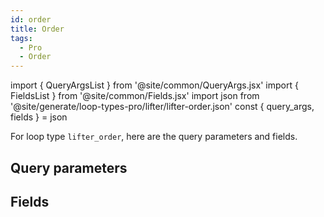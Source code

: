 ```yaml
---
id: order
title: Order
tags:
  - Pro
  - Order
---
```

import { QueryArgsList } from '@site/common/QueryArgs.jsx'
import { FieldsList } from '@site/common/Fields.jsx'
import json from '@site/generate/loop-types-pro/lifter/lifter-order.json'
const { query_args, fields } = json

For loop type `lifter_order`, here are the query parameters and fields.

## Query parameters

<QueryArgsList args={query_args} />

## Fields

<FieldsList fields={fields} />
